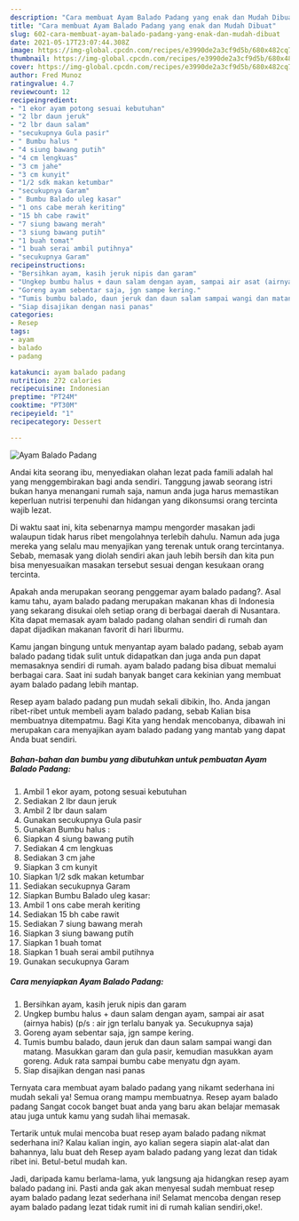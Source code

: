 ```yaml
---
description: "Cara membuat Ayam Balado Padang yang enak dan Mudah Dibuat"
title: "Cara membuat Ayam Balado Padang yang enak dan Mudah Dibuat"
slug: 602-cara-membuat-ayam-balado-padang-yang-enak-dan-mudah-dibuat
date: 2021-05-17T23:07:44.308Z
image: https://img-global.cpcdn.com/recipes/e3990de2a3cf9d5b/680x482cq70/ayam-balado-padang-foto-resep-utama.jpg
thumbnail: https://img-global.cpcdn.com/recipes/e3990de2a3cf9d5b/680x482cq70/ayam-balado-padang-foto-resep-utama.jpg
cover: https://img-global.cpcdn.com/recipes/e3990de2a3cf9d5b/680x482cq70/ayam-balado-padang-foto-resep-utama.jpg
author: Fred Munoz
ratingvalue: 4.7
reviewcount: 12
recipeingredient:
- "1 ekor ayam potong sesuai kebutuhan"
- "2 lbr daun jeruk"
- "2 lbr daun salam"
- "secukupnya Gula pasir"
- " Bumbu halus "
- "4 siung bawang putih"
- "4 cm lengkuas"
- "3 cm jahe"
- "3 cm kunyit"
- "1/2 sdk makan ketumbar"
- "secukupnya Garam"
- " Bumbu Balado uleg kasar"
- "1 ons cabe merah keriting"
- "15 bh cabe rawit"
- "7 siung bawang merah"
- "3 siung bawang putih"
- "1 buah tomat"
- "1 buah serai ambil putihnya"
- "secukupnya Garam"
recipeinstructions:
- "Bersihkan ayam, kasih jeruk nipis dan garam"
- "Ungkep bumbu halus + daun salam dengan ayam, sampai air asat (airnya habis) (p/s : air jgn terlalu banyak ya. Secukupnya saja)"
- "Goreng ayam sebentar saja, jgn sampe kering."
- "Tumis bumbu balado, daun jeruk dan daun salam sampai wangi dan matang. Masukkan garam dan gula pasir, kemudian masukkan ayam goreng. Aduk rata sampai bumbu cabe menyatu dgn ayam."
- "Siap disajikan dengan nasi panas"
categories:
- Resep
tags:
- ayam
- balado
- padang

katakunci: ayam balado padang 
nutrition: 272 calories
recipecuisine: Indonesian
preptime: "PT24M"
cooktime: "PT30M"
recipeyield: "1"
recipecategory: Dessert

---
```



![Ayam Balado Padang](https://img-global.cpcdn.com/recipes/e3990de2a3cf9d5b/680x482cq70/ayam-balado-padang-foto-resep-utama.jpg)

Andai kita seorang ibu, menyediakan olahan lezat pada famili adalah hal yang menggembirakan bagi anda sendiri. Tanggung jawab seorang istri bukan hanya menangani rumah saja, namun anda juga harus memastikan keperluan nutrisi terpenuhi dan hidangan yang dikonsumsi orang tercinta wajib lezat.

Di waktu  saat ini, kita sebenarnya mampu mengorder masakan jadi walaupun tidak harus ribet mengolahnya terlebih dahulu. Namun ada juga mereka yang selalu mau menyajikan yang terenak untuk orang tercintanya. Sebab, memasak yang diolah sendiri akan jauh lebih bersih dan kita pun bisa menyesuaikan masakan tersebut sesuai dengan kesukaan orang tercinta. 



Apakah anda merupakan seorang penggemar ayam balado padang?. Asal kamu tahu, ayam balado padang merupakan makanan khas di Indonesia yang sekarang disukai oleh setiap orang di berbagai daerah di Nusantara. Kita dapat memasak ayam balado padang olahan sendiri di rumah dan dapat dijadikan makanan favorit di hari liburmu.

Kamu jangan bingung untuk menyantap ayam balado padang, sebab ayam balado padang tidak sulit untuk didapatkan dan juga anda pun dapat memasaknya sendiri di rumah. ayam balado padang bisa dibuat memalui berbagai cara. Saat ini sudah banyak banget cara kekinian yang membuat ayam balado padang lebih mantap.

Resep ayam balado padang pun mudah sekali dibikin, lho. Anda jangan ribet-ribet untuk membeli ayam balado padang, sebab Kalian bisa membuatnya ditempatmu. Bagi Kita yang hendak mencobanya, dibawah ini merupakan cara menyajikan ayam balado padang yang mantab yang dapat Anda buat sendiri.

<!--inarticleads1-->

##### Bahan-bahan dan bumbu yang dibutuhkan untuk pembuatan Ayam Balado Padang:

1. Ambil 1 ekor ayam, potong sesuai kebutuhan
1. Sediakan 2 lbr daun jeruk
1. Ambil 2 lbr daun salam
1. Gunakan secukupnya Gula pasir
1. Gunakan  Bumbu halus :
1. Siapkan 4 siung bawang putih
1. Sediakan 4 cm lengkuas
1. Sediakan 3 cm jahe
1. Siapkan 3 cm kunyit
1. Siapkan 1/2 sdk makan ketumbar
1. Sediakan secukupnya Garam
1. Siapkan  Bumbu Balado uleg kasar:
1. Ambil 1 ons cabe merah keriting
1. Sediakan 15 bh cabe rawit
1. Sediakan 7 siung bawang merah
1. Siapkan 3 siung bawang putih
1. Siapkan 1 buah tomat
1. Siapkan 1 buah serai ambil putihnya
1. Gunakan secukupnya Garam




<!--inarticleads2-->

##### Cara menyiapkan Ayam Balado Padang:

1. Bersihkan ayam, kasih jeruk nipis dan garam
1. Ungkep bumbu halus + daun salam dengan ayam, sampai air asat (airnya habis) (p/s : air jgn terlalu banyak ya. Secukupnya saja)
1. Goreng ayam sebentar saja, jgn sampe kering.
1. Tumis bumbu balado, daun jeruk dan daun salam sampai wangi dan matang. Masukkan garam dan gula pasir, kemudian masukkan ayam goreng. Aduk rata sampai bumbu cabe menyatu dgn ayam.
1. Siap disajikan dengan nasi panas




Ternyata cara membuat ayam balado padang yang nikamt sederhana ini mudah sekali ya! Semua orang mampu membuatnya. Resep ayam balado padang Sangat cocok banget buat anda yang baru akan belajar memasak atau juga untuk kamu yang sudah lihai memasak.

Tertarik untuk mulai mencoba buat resep ayam balado padang nikmat sederhana ini? Kalau kalian ingin, ayo kalian segera siapin alat-alat dan bahannya, lalu buat deh Resep ayam balado padang yang lezat dan tidak ribet ini. Betul-betul mudah kan. 

Jadi, daripada kamu berlama-lama, yuk langsung aja hidangkan resep ayam balado padang ini. Pasti anda gak akan menyesal sudah membuat resep ayam balado padang lezat sederhana ini! Selamat mencoba dengan resep ayam balado padang lezat tidak rumit ini di rumah kalian sendiri,oke!.

